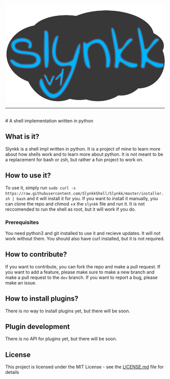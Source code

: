 <img src="branding/logoSD.png" style="margin:auto;"></img>
<hr><br>
# A shell implementation written in python

## What is it?

Slynkk is a shell impl written in python. It is a project of mine to learn more about how shells work and to learn more about python. It is not meant to be a replacement for bash or zsh, but rather a fun project to work on.

## How to use it?

To use it, simply run `sudo curl -s https://raw.githubusercontent.com/SlynkkShell/Slynkk/master/installer.sh | bash` and it will install it for you. If you want to install it manually, you can clone the repo and chmod +x the `slynkk` file and run it. It is not reccomended to run the shell as root, but it will work if you do.

### Prerequisites

You need python3 and git installed to use it and recieve updates. It will not work without them.
You should also have curl installed, but it is not required.

## How to contribute?

If you want to contribute, you can fork the repo and make a pull request. If you want to add a feature, please make sure to make a new branch and make a pull request to the `dev` branch. If you want to report a bug, please make an issue.

## How to install plugins?

There is no way to install plugins yet, but there will be soon.

## Plugin development

There is no API for plugins yet, but there will be soon.


## License

This project is licensed under the MIT License - see the [LICENSE.md](LICENSE.md) file for details
